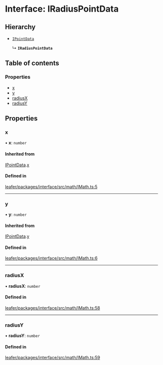 # Interface: IRadiusPointData

## Hierarchy

- [`IPointData`](IPointData.md)

  ↳ **`IRadiusPointData`**

## Table of contents

### Properties

- [x](IRadiusPointData.md#x)
- [y](IRadiusPointData.md#y)
- [radiusX](IRadiusPointData.md#radiusx)
- [radiusY](IRadiusPointData.md#radiusy)

## Properties

### x

• **x**: `number`

#### Inherited from

[IPointData](IPointData.md).[x](IPointData.md#x)

#### Defined in

[leafer/packages/interface/src/math/IMath.ts:5](https://github.com/leaferjs/leafer/blob/a165a56/packages/interface/src/math/IMath.ts#L5)

___

### y

• **y**: `number`

#### Inherited from

[IPointData](IPointData.md).[y](IPointData.md#y)

#### Defined in

[leafer/packages/interface/src/math/IMath.ts:6](https://github.com/leaferjs/leafer/blob/a165a56/packages/interface/src/math/IMath.ts#L6)

___

### radiusX

• **radiusX**: `number`

#### Defined in

[leafer/packages/interface/src/math/IMath.ts:58](https://github.com/leaferjs/leafer/blob/a165a56/packages/interface/src/math/IMath.ts#L58)

___

### radiusY

• **radiusY**: `number`

#### Defined in

[leafer/packages/interface/src/math/IMath.ts:59](https://github.com/leaferjs/leafer/blob/a165a56/packages/interface/src/math/IMath.ts#L59)
